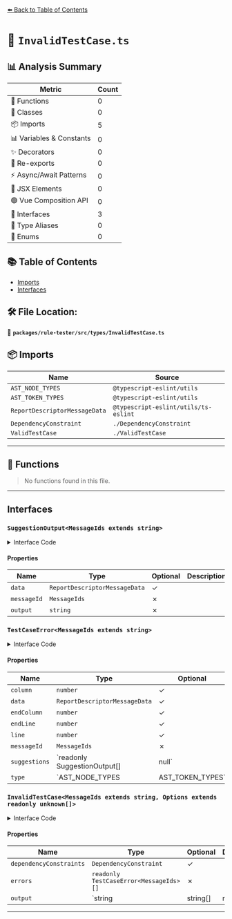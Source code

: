 [⬅️ Back to Table of Contents](../../../../index.md)

# 📄 `InvalidTestCase.ts`

## 📊 Analysis Summary

| Metric | Count |
|--------|-------|
| 🔧 Functions | 0 |
| 🧱 Classes | 0 |
| 📦 Imports | 5 |
| 📊 Variables & Constants | 0 |
| ✨ Decorators | 0 |
| 🔄 Re-exports | 0 |
| ⚡ Async/Await Patterns | 0 |
| 💠 JSX Elements | 0 |
| 🟢 Vue Composition API | 0 |
| 📐 Interfaces | 3 |
| 📑 Type Aliases | 0 |
| 🎯 Enums | 0 |

## 📚 Table of Contents

- [Imports](#imports)
- [Interfaces](#interfaces)

## 🛠️ File Location:
📂 **`packages/rule-tester/src/types/InvalidTestCase.ts`**

## 📦 Imports

| Name | Source |
|------|--------|
| `AST_NODE_TYPES` | `@typescript-eslint/utils` |
| `AST_TOKEN_TYPES` | `@typescript-eslint/utils` |
| `ReportDescriptorMessageData` | `@typescript-eslint/utils/ts-eslint` |
| `DependencyConstraint` | `./DependencyConstraint` |
| `ValidTestCase` | `./ValidTestCase` |


---

## 🔧 Functions

> No functions found in this file.


---

## Interfaces

### `SuggestionOutput<MessageIds extends string>`

<details><summary>Interface Code</summary>

```ts
export interface SuggestionOutput<MessageIds extends string> {
  /**
   * The data used to fill the message template.
   */
  readonly data?: ReportDescriptorMessageData;
  /**
   * Reported message ID.
   */
  readonly messageId: MessageIds;
  /**
   * NOTE: Suggestions will be applied as a stand-alone change, without triggering multi-pass fixes.
   * Each individual error has its own suggestion, so you have to show the correct, _isolated_ output for each suggestion.
   */
  readonly output: string;

  // we disallow this because it's much better to use messageIds for reusable errors that are easily testable
  // readonly desc?: string;
}
```
</details>

#### Properties

| Name | Type | Optional | Description |
|------|------|----------|-------------|
| `data` | `ReportDescriptorMessageData` | ✓ |  |
| `messageId` | `MessageIds` | ✗ |  |
| `output` | `string` | ✗ |  |

### `TestCaseError<MessageIds extends string>`

<details><summary>Interface Code</summary>

```ts
export interface TestCaseError<MessageIds extends string> {
  /**
   * The 1-based column number of the reported start location.
   */
  readonly column?: number;
  /**
   * The data used to fill the message template.
   */
  readonly data?: ReportDescriptorMessageData;
  /**
   * The 1-based column number of the reported end location.
   */
  readonly endColumn?: number;
  /**
   * The 1-based line number of the reported end location.
   */
  readonly endLine?: number;
  /**
   * The 1-based line number of the reported start location.
   */
  readonly line?: number;
  /**
   * Reported message ID.
   */
  readonly messageId: MessageIds;
  /**
   * Reported suggestions.
   */
  readonly suggestions?: readonly SuggestionOutput<MessageIds>[] | null;
  /**
   * The type of the reported AST node.
   */
  readonly type?: AST_NODE_TYPES | AST_TOKEN_TYPES;

  // we disallow this because it's much better to use messageIds for reusable errors that are easily testable
  // readonly message?: string | RegExp;
}
```
</details>

#### Properties

| Name | Type | Optional | Description |
|------|------|----------|-------------|
| `column` | `number` | ✓ |  |
| `data` | `ReportDescriptorMessageData` | ✓ |  |
| `endColumn` | `number` | ✓ |  |
| `endLine` | `number` | ✓ |  |
| `line` | `number` | ✓ |  |
| `messageId` | `MessageIds` | ✗ |  |
| `suggestions` | `readonly SuggestionOutput<MessageIds>[] | null` | ✓ |  |
| `type` | `AST_NODE_TYPES | AST_TOKEN_TYPES` | ✓ |  |

### `InvalidTestCase<MessageIds extends string, Options extends readonly unknown[]>`

<details><summary>Interface Code</summary>

```ts
export interface InvalidTestCase<
  MessageIds extends string,
  Options extends readonly unknown[],
> extends ValidTestCase<Options> {
  /**
   * Constraints that must pass in the current environment for the test to run
   */
  readonly dependencyConstraints?: DependencyConstraint;
  /**
   * Expected errors.
   */
  readonly errors: readonly TestCaseError<MessageIds>[];
  /**
   * The expected code after autofixes are applied. If set to `null`, the test runner will assert that no autofix is suggested.
   */
  readonly output?: string | string[] | null;
}
```
</details>

#### Properties

| Name | Type | Optional | Description |
|------|------|----------|-------------|
| `dependencyConstraints` | `DependencyConstraint` | ✓ |  |
| `errors` | `readonly TestCaseError<MessageIds>[]` | ✗ |  |
| `output` | `string | string[] | null` | ✓ |  |


---